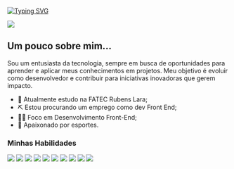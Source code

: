 [![Typing SVG](https://readme-typing-svg.herokuapp.com?font=Montserrat&weight=600&size=27&duration=1500&pause=1000&color=F7F7F7&background=000000&center=true&vCenter=true&repeat=false&width=435&lines=DESENVOLVEDOR+FRONT-END)](https://git.io/typing-svg)

[![](https://img.shields.io/badge/LINKEDIN-blue?style=for-the-badge&logo=&logoColor=white)](https://www.linkedin.com/in/vini-soa/)

## Um pouco sobre mim...  
  Sou um entusiasta da tecnologia, sempre em busca de oportunidades para aprender e aplicar meus conhecimentos em projetos. Meu objetivo é evoluir como desenvolvedor e contribuir para iniciativas inovadoras que gerem impacto.

- 📘 Atualmente estudo na FATEC Rubens Lara;
- ⛏️ Estou procurando um emprego como dev Front End;
- 🧑‍🦲 Foco em Desenvolvimento Front-End;
- 🏐 Apaixonado por esportes.

### Minhas Habilidades
[![](https://img.shields.io/badge/Python-FFD43B?style=for-the-badge&logo=python&logoColor=darkgreen)](https://www.python.org) [<img src = "https://img.shields.io/badge/MongoDB-4EA94B?style=for-the-badge&logo=mongodb&logoColor=white"/>](https://www.mongodb.com/) [![](https://img.shields.io/badge/json-5E5C5C?style=for-the-badge&logo=json&logoColor=white)](https://www.json.org/json-en.html) [![](https://img.shields.io/badge/C-00599C?style=for-the-badge&logo=c&logoColor=white)](https://www.cprogramming.com) [![](https://img.shields.io/badge/MySQL-00000F?style=for-the-badge&logo=mysql&logoColor=white)](https://www.mysql.com) [![](https://img.shields.io/badge/PowerBI-F2C811?style=for-the-badge&logo=Power%20BI&logoColor=white)](https://www.googleadservices.com/pagead/aclk?sa=L&ai=DChcSEwic2syl_NLzAhXCnLMKHaspADoYABAAGgJxbg&ae=2&ohost=www.google.com&cid=CAESQOD2u8Z7ZhKNFpONz_9iR_mHA-reb1xJ7B61DJQ1bmnINBgADdXqt8cLfEyg4CBn0pKXcVMFR816Iq-lIhcFcDw&sig=AOD64_1-t_VuYeOPhR90gq-FuQ4NOtUB3w&q&adurl&ved=2ahUKEwiVwcOl_NLzAhUDZd8KHXujB7gQ0Qx6BAgCEAE&dct=1) [![](https://img.shields.io/badge/Java-ED8B00?style=for-the-badge&logo=java&logoColor=white)](https://www.java.com/en/) [![](https://img.shields.io/badge/REACT-lightblue?style=for-the-badge&logo=react&logoColor=black)](https://react.dev) [![](https://img.shields.io/badge/NODE-lightgreen?style=for-the-badge&logo=nodedotjs&logoColor=black)](https://nodejs.org/pt) [![](https://img.shields.io/badge/JS-lightyellow?style=for-the-badge&logo=javascript&logoColor=black&link=https%3A%2F%2Freact.dev)](https://developer.mozilla.org/pt-BR/docs/Web/JavaScript)
